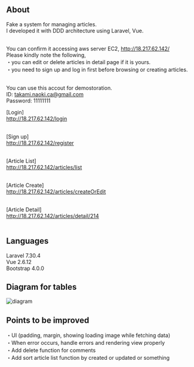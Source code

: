 ## About
Fake a system for managing articles.<br>
I developed it with DDD architecture using Laravel, Vue. <br><br>

You can confirm it accessing aws server EC2, http://18.217.62.142/<br>
Please kindly note the following,<br>
 ・you can edit or delete articles in detail page if it is yours.<br>
 ・you need to sign up and log in first before browsing or creating articles.<br><br>

You can use this accout for demostoration.<br>
ID: takami.naoki.ca@gmail.com<br>
Password: 11111111

[Login]<br>
http://18.217.62.142/login<br><br>

[Sign up]<br>
http://18.217.62.142/register<br><br>

[Article List]<br>
http://18.217.62.142/articles/list<br><br>

[Article Create]<br>
http://18.217.62.142/articles/createOrEdit<br><br>

[Article Detail]<br>
http://18.217.62.142/articles/detail/214<br><br>

## Languages
Laravel 7.30.4<br>
Vue 2.6.12<br>
Bootstrap 4.0.0<br>

## Diagram for tables
![diagram](https://user-images.githubusercontent.com/2871056/113497030-7ac9c600-94b4-11eb-8d0f-587c1bc253ff.png)

## Points to be improved
・UI (padding, margin, showing loading image while fetching data)<br>
・When error occurs, handle errors and rendering view properly<br>
・Add delete function for comments<br>
・Add sort article list function by created or updated or something
